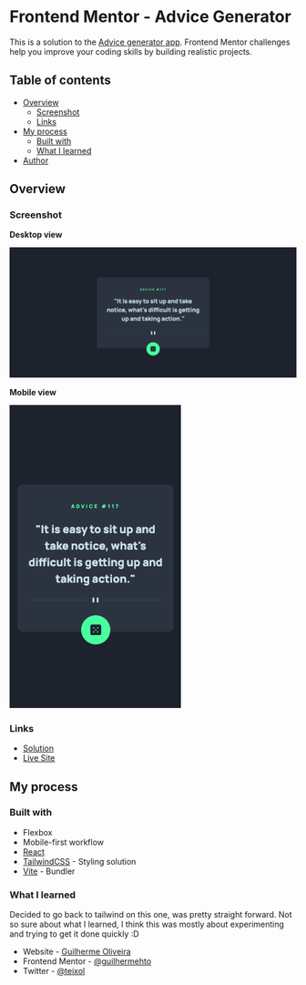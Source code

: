 # Frontend Mentor - Advice Generator

This is a solution to the [Advice generator app](https://www.frontendmentor.io/challenges/advice-generator-app-QdUG-13db). Frontend Mentor challenges help you improve your coding skills by building realistic projects.

## Table of contents

-   [Overview](#overview)
    -   [Screenshot](#screenshot)
    -   [Links](#links)
-   [My process](#my-process)
    -   [Built with](#built-with)
    -   [What I learned](#what-i-learned)
-   [Author](#author)

## Overview

### Screenshot

**Desktop view**

![](./screenshots/desktop.png)

**Mobile view**

![](./screenshots/mobile.png)

### Links

-   [Solution](https://www.frontendmentor.io/solutions/advice-generator-ts-react-tailwindcss-Skqvcuuzc)
-   [Live Site](https://fluffy-biscochitos-6bce18.netlify.app/)

## My process

### Built with

-   Flexbox
-   Mobile-first workflow
-   [React](https://reactjs.org/)
-   [TailwindCSS](https://tailwindcss.com/) - Styling solution
-   [Vite](https://vitejs.dev/) - Bundler

### What I learned

Decided to go back to tailwind on this one, was pretty straight forward. Not so sure about what I learned, I think this was mostly about experimenting and trying to get it done quickly :D

-   Website - [Guilherme Oliveira](https://guis.me)
-   Frontend Mentor - [@guilhermehto](https://www.frontendmentor.io/profile/guilhermehto)
-   Twitter - [@teixol](https://www.twitter.com/teixol)
